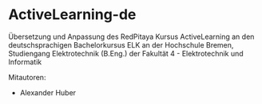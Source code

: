 # ActiveLearning-de
Übersetzung und Anpassung des RedPitaya Kursus ActiveLearning an den deutschsprachigen Bachelorkursus ELK an der Hochschule Bremen,
Studiengang Elektrotechnik (B.Eng.) der Fakultät 4 - Elektrotechnik und Informatik 

Mitautoren:

- Alexander Huber

